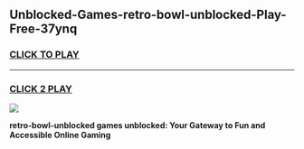 
## Unblocked-Games-retro-bowl-unblocked-Play-Free-37ynq
<h3>
<a href="https://premium76.site?title=retro-bowl-unblocked&ref=10A">CLICK TO PLAY</a></h3>
<hr>

<h3>
<a href="https://premium76.site?title=retro-bowl-unblocked&ref=10A">CLICK 2 PLAY</a>
  
</h3>

<a href="https://premium76.site?title=retro-bowl-unblocked&ref=10A"><img src="https://clearcache.store/games.png"></a>


**retro-bowl-unblocked games unblocked: Your Gateway to Fun and Accessible Online Gaming**
